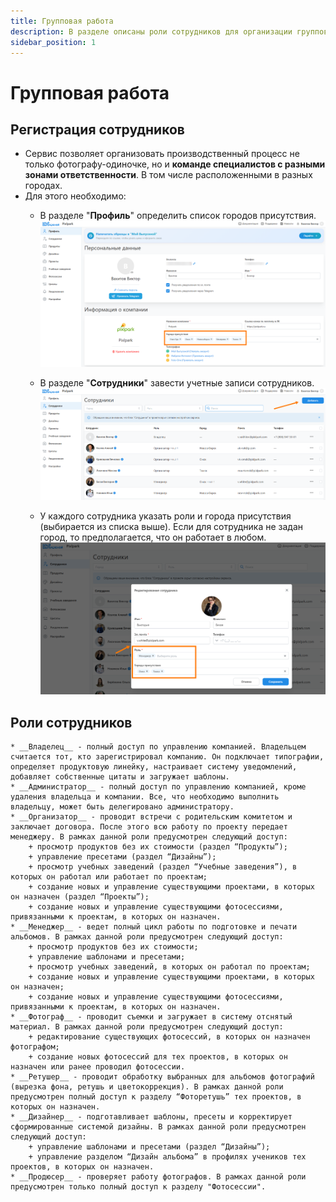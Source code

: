 ```yaml
---
title: Групповая работа
description: В разделе описаны роли сотрудников для организации групповой работы
sidebar_position: 1
---
```


# Групповая работа
## Регистрация сотрудников
* Сервис позволяет организовать производственный процесс не только фотографу-одиночке, но и __команде специалистов с разными зонами ответственности__. В том числе расположенными в разных городах.
* Для этого необходимо:
    + В разделе "__Профиль__" определить список городов присутствия.
    ![](../_media/general/cities.png)    
    + В разделе "__Сотрудники__" завести учетные записи сотрудников.
    ![](../_media/general/add-user.png)

    + У каждого сотрудника указать роли и города присутствия (выбирается из списка выше). Если для сотрудника не задан город, то предполагается, что он работает в любом.
    ![](../_media/general/edit-user.png)
## Роли сотрудников
    * __Владелец__ - полный доступ по управлению компанией. Владельцем считается тот, кто зарегистрировал компанию. Он подключает типографии, определяет продуктовую линейку, настраивает систему уведомлений, добавляет собственные цитаты и загружает шаблоны.
    * __Администратор__ - полный доступ по управлению компанией, кроме удаления владельца и компании. Все, что необходимо выполнить владельцу, может быть делегировано администратору.
    * __Организатор__ - проводит встречи с родительским комитетом и заключает договора. После этого всю работу по проекту передает менеджеру. В рамках данной роли предусмотрен следующий доступ:
        + просмотр продуктов без их стоимости (раздел “Продукты”);
        + управление пресетами (раздел “Дизайны”);
        + просмотр учебных заведений (раздел “Учебные заведения”), в которых он работал или работает по проектам;
        + создание новых и управление существующими проектами, в которых он назначен (раздел “Проекты”);
        + создание новых и управление существующими фотосессиями, привязанными к проектам, в которых он назначен.
    * __Менеджер__ - ведет полный цикл работы по подготовке и печати альбомов. В рамках данной роли предусмотрен следующий доступ:
        + просмотр продуктов без их стоимости;
        + управление шаблонами и пресетами;
        + просмотр учебных заведений, в которых он работал по проектам;
        + создание новых и управление существующими проектами, в которых он назначен;
        + создание новых и управление существующими фотосессиями, привязанными к проектам, в которых он назначен.
    * __Фотограф__ - проводит съемки и загружает в систему отснятый материал. В рамках данной роли предусмотрен следующий доступ:
        + редактирование существующих фотосессий, в которых он назначен фотографом;
        + создание новых фотосессий для тех проектов, в которых он назначен или ранее проводил фотосессии.
    * __Ретушер__ - проводит обработку выбранных для альбомов фотографий (вырезка фона, ретушь и цветокоррекция). В рамках данной роли предусмотрен полный доступ к разделу “Фоторетушь” тех проектов, в которых он назначен.
    * __Дизайнер__ - подготавливает шаблоны, пресеты и корректирует сформированные системой дизайны. В рамках данной роли предусмотрен следующий доступ:
        + управление шаблонами и пресетами (раздел “Дизайны”);
        + управление разделом “Дизайн альбома” в профилях учеников тех проектов, в которых он назначен.
    * __Продюсер__ - проверяет работу фотографов. В рамках данной роли предусмотрен только полный доступ к разделу "Фотосессии".
